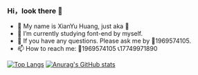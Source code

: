 ### Hi，look there 👋

- 👑 My name is XianYu Huang, just aka 👑
- 🔭 I’m currently studying font-end by myself.
- 💬 If you have any questions. Please ask me by 🐧1969574105.
- 📫 How to reach me: 🐧1969574105 📞17749971890

[![Top Langs](https://github-readme-stats.vercel.app/api/top-langs/?username=HXY499279&show_icons=true&theme=cobalt)](https://github.com/anuraghazra/github-readme-stats)
[![Anurag's GitHub stats](https://github-readme-stats.vercel.app/api?username=HXY499279&show_icons=true&theme=cobalt)](https://github.com/anuraghazra/github-readme-stats)
